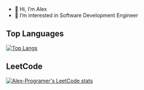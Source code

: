 - 👋 Hi, I’m Alex
- 👀 I’m interested in Software Development Engineer

## Top Languages
[![Top Langs](https://github-readme-stats.vercel.app/api/top-langs/?username=Alex-Programer&theme=merko)](https://github.com/Alex-Programer)

## LeetCode
[![Alex-Programer's LeetCode stats](https://leetcode-stats-six.vercel.app/?username=Alex-Programer&theme=dark)](https://leetcode.com/Alex-Programer)
